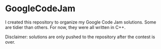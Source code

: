 # GoogleCodeJam
I created this repository to organize my Google Code Jam solutions. Some are tidier than others. For now, they were all written in C++.

Disclaimer: solutions are only pushed to the repository after the contest is over.
